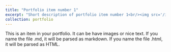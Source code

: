 ```yaml
---
title: "Portfolio item number 1"
excerpt: "Short description of portfolio item number 1<br/><img src='/images/jtzhao.jpg'>"
collection: portfolio
---
```


This is an item in your portfolio. It can be have images or nice text. If you name the file .md, it will be parsed as markdown. If you name the file .html, it will be parsed as HTML. 
